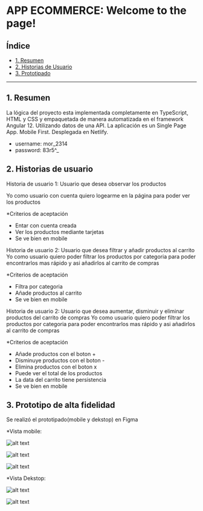 # APP ECOMMERCE: Welcome to the page!

## Índice

* [1. Resumen](#1-resumen)
* [2. Historias de Usuario](#2-historias-de-usuario)
* [3. Prototipado](#3-prototipado)


***

## 1. Resumen

La lógica del proyecto esta implementada completamente en TypeScript, HTML y CSS y empaquetada de manera automatizada en el framework Angular 12. Utilizando datos de una API.
La aplicación es un Single Page App. Mobile First. Desplegada en Netlify.
- username: mor_2314
- password: 83r5^_

## 2. Historias de usuario

Historia de usuario 1: Usuario que desea observar los productos

Yo como usuario con cuenta quiero logearme en la página para poder ver los productos

*Criterios de aceptación
- Entar con cuenta creada
- Ver los productos mediante tarjetas
- Se ve bien en mobile

Historia de usuario 2: Usuario que desea filtrar y añadir productos al carrito
Yo como usuario quiero poder filtrar los productos por categoria para poder encontrarlos mas rápido y asi añadirlos al carrito de compras

*Criterios de aceptación
- Filtra por categoria
- Añade productos al carrito
- Se ve bien en mobile

Historia de usuario 2: Usuario que desea aumentar, disminuir y eliminar productos del carrito de compras
Yo como usuario quiero poder filtrar los productos por categoria para poder encontrarlos mas rápido y asi añadirlos al carrito de compras

*Criterios de aceptación
- Añade productos con el boton +
- Disminuye productos con el boton -
- Elimina productos con el boton x
- Puede ver el total de los productos
- La data del carrito tiene persistencia
- Se ve bien en mobile

## 3. Prototipo de alta fidelidad
Se realizó el prototipado(mobile y dekstop) en Figma

*Vista mobile:

![alt text](reto-tech/src/assets/img/mobile1.svg)

![alt text](reto-tech/src/assets/img/mobile2.svg)

![alt text](reto-tech/src/assets/img/mobile3.svg)


*Vista Dekstop:

![alt text](reto-tech/src/assets/img/dekstop1.svg)

![alt text](reto-tech/src/assets/img/dekstop2.svg)
